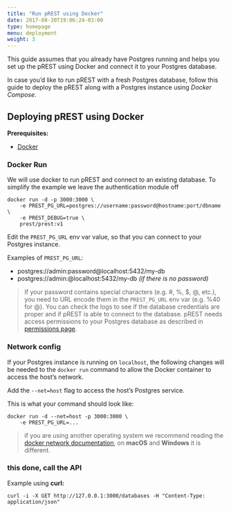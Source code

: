 ```yaml
---
title: "Run pREST using Docker"
date: 2017-08-30T19:06:24-03:00
type: homepage
menu: deployment
weight: 3
---
```


This guide assumes that you already have Postgres running and helps you set up the pREST using Docker and connect it to your Postgres database.

In case you’d like to run pREST with a fresh Postgres database, follow this guide to deploy the pREST along with a Postgres instance using _Docker Compose_.

## Deploying pREST using Docker

**Prerequisites:**

- [Docker](https://docs.docker.com/get-docker/)

### Docker Run

We will use docker to run pREST and connect to an existing database.
To simplify the example we leave the authentication module off

```shell
docker run -d -p 3000:3000 \
    -e PREST_PG_URL=postgres://username:password@hostname:port/dbname \
    -e PREST_DEBUG=true \
    prest/prest:v1
```

Edit the `PREST_PG_URL` env var value, so that you can connect to your Postgres instance.

Examples of `PREST_PG_URL`:

- postgres://admin:password@localhost:5432/my-db
- postgres://admin:@localhost:5432/my-db _(if there is no password)_

> If your password contains special characters (e.g. #, %, $, @, etc.), you need to URL encode them in the `PREST_PG_URL` env var (e.g. %40 for @).
> You can check the logs to see if the database credentials are proper and if pREST is able to connect to the database.
> pREST needs access permissions to your Postgres database as described in [permissions page](/permissions/).

### Network config

If your Postgres instance is running on `localhost`, the following changes will be needed to the `docker run` command to allow the Docker container to access the host’s network.

Add the `--net=host` flag to access the host’s Postgres service.

This is what your command should look like:

```shell
docker run -d --net=host -p 3000:3000 \
    -e PREST_PG_URL=...
```

> if you are using another operating system we recommend reading the [docker network documentation](https://docs.docker.com/network/host/), on **macOS** and **Windows** it is different.

### this done, call the API

Example using **curl:**

```shell
curl -i -X GET http://127.0.0.1:3000/databases -H "Content-Type: application/json"
```
